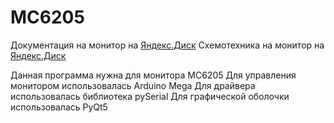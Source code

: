 # MC6205

Документация на монитор на [Яндекс.Диск][1]
Cхемотехника на монитор на [Яндекс.Диск][1]

Данная программа нужна для монитора МС6205
Для управления монитором использовалась Arduino Mega
Для драйвера использовалась библиотека pySerial
Для графической оболочки использовалась PyQt5

[1]: https://yadi.sk/i/YtAUX4yRDnhR_A
[2]: https://yadi.sk/i/I1xAhF8W52e-8Q
